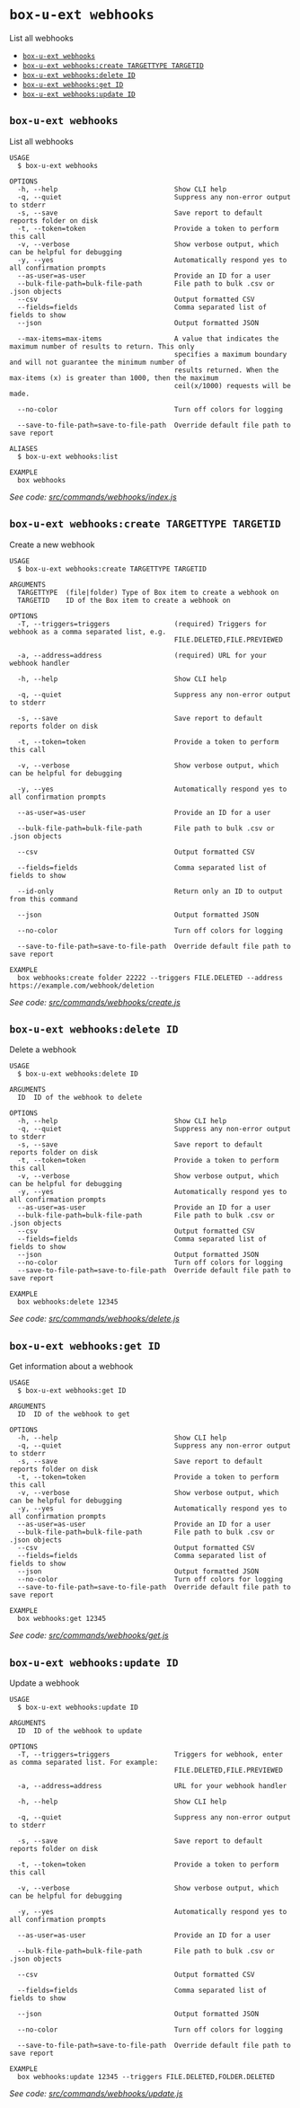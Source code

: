 `box-u-ext webhooks`
====================

List all webhooks

* [`box-u-ext webhooks`](#box-u-ext-webhooks)
* [`box-u-ext webhooks:create TARGETTYPE TARGETID`](#box-u-ext-webhookscreate-targettype-targetid)
* [`box-u-ext webhooks:delete ID`](#box-u-ext-webhooksdelete-id)
* [`box-u-ext webhooks:get ID`](#box-u-ext-webhooksget-id)
* [`box-u-ext webhooks:update ID`](#box-u-ext-webhooksupdate-id)

## `box-u-ext webhooks`

List all webhooks

```
USAGE
  $ box-u-ext webhooks

OPTIONS
  -h, --help                             Show CLI help
  -q, --quiet                            Suppress any non-error output to stderr
  -s, --save                             Save report to default reports folder on disk
  -t, --token=token                      Provide a token to perform this call
  -v, --verbose                          Show verbose output, which can be helpful for debugging
  -y, --yes                              Automatically respond yes to all confirmation prompts
  --as-user=as-user                      Provide an ID for a user
  --bulk-file-path=bulk-file-path        File path to bulk .csv or .json objects
  --csv                                  Output formatted CSV
  --fields=fields                        Comma separated list of fields to show
  --json                                 Output formatted JSON

  --max-items=max-items                  A value that indicates the maximum number of results to return. This only
                                         specifies a maximum boundary and will not guarantee the minimum number of
                                         results returned. When the max-items (x) is greater than 1000, then the maximum
                                         ceil(x/1000) requests will be made.

  --no-color                             Turn off colors for logging

  --save-to-file-path=save-to-file-path  Override default file path to save report

ALIASES
  $ box-u-ext webhooks:list

EXAMPLE
  box webhooks
```

_See code: [src/commands/webhooks/index.js](https://github.com/vsunday/boxcli-ext/blob/v0.0.5/src/commands/webhooks/index.js)_

## `box-u-ext webhooks:create TARGETTYPE TARGETID`

Create a new webhook

```
USAGE
  $ box-u-ext webhooks:create TARGETTYPE TARGETID

ARGUMENTS
  TARGETTYPE  (file|folder) Type of Box item to create a webhook on
  TARGETID    ID of the Box item to create a webhook on

OPTIONS
  -T, --triggers=triggers                (required) Triggers for webhook as a comma separated list, e.g.
                                         FILE.DELETED,FILE.PREVIEWED

  -a, --address=address                  (required) URL for your webhook handler

  -h, --help                             Show CLI help

  -q, --quiet                            Suppress any non-error output to stderr

  -s, --save                             Save report to default reports folder on disk

  -t, --token=token                      Provide a token to perform this call

  -v, --verbose                          Show verbose output, which can be helpful for debugging

  -y, --yes                              Automatically respond yes to all confirmation prompts

  --as-user=as-user                      Provide an ID for a user

  --bulk-file-path=bulk-file-path        File path to bulk .csv or .json objects

  --csv                                  Output formatted CSV

  --fields=fields                        Comma separated list of fields to show

  --id-only                              Return only an ID to output from this command

  --json                                 Output formatted JSON

  --no-color                             Turn off colors for logging

  --save-to-file-path=save-to-file-path  Override default file path to save report

EXAMPLE
  box webhooks:create folder 22222 --triggers FILE.DELETED --address https://example.com/webhook/deletion
```

_See code: [src/commands/webhooks/create.js](https://github.com/vsunday/boxcli-ext/blob/v0.0.5/src/commands/webhooks/create.js)_

## `box-u-ext webhooks:delete ID`

Delete a webhook

```
USAGE
  $ box-u-ext webhooks:delete ID

ARGUMENTS
  ID  ID of the webhook to delete

OPTIONS
  -h, --help                             Show CLI help
  -q, --quiet                            Suppress any non-error output to stderr
  -s, --save                             Save report to default reports folder on disk
  -t, --token=token                      Provide a token to perform this call
  -v, --verbose                          Show verbose output, which can be helpful for debugging
  -y, --yes                              Automatically respond yes to all confirmation prompts
  --as-user=as-user                      Provide an ID for a user
  --bulk-file-path=bulk-file-path        File path to bulk .csv or .json objects
  --csv                                  Output formatted CSV
  --fields=fields                        Comma separated list of fields to show
  --json                                 Output formatted JSON
  --no-color                             Turn off colors for logging
  --save-to-file-path=save-to-file-path  Override default file path to save report

EXAMPLE
  box webhooks:delete 12345
```

_See code: [src/commands/webhooks/delete.js](https://github.com/vsunday/boxcli-ext/blob/v0.0.5/src/commands/webhooks/delete.js)_

## `box-u-ext webhooks:get ID`

Get information about a webhook

```
USAGE
  $ box-u-ext webhooks:get ID

ARGUMENTS
  ID  ID of the webhook to get

OPTIONS
  -h, --help                             Show CLI help
  -q, --quiet                            Suppress any non-error output to stderr
  -s, --save                             Save report to default reports folder on disk
  -t, --token=token                      Provide a token to perform this call
  -v, --verbose                          Show verbose output, which can be helpful for debugging
  -y, --yes                              Automatically respond yes to all confirmation prompts
  --as-user=as-user                      Provide an ID for a user
  --bulk-file-path=bulk-file-path        File path to bulk .csv or .json objects
  --csv                                  Output formatted CSV
  --fields=fields                        Comma separated list of fields to show
  --json                                 Output formatted JSON
  --no-color                             Turn off colors for logging
  --save-to-file-path=save-to-file-path  Override default file path to save report

EXAMPLE
  box webhooks:get 12345
```

_See code: [src/commands/webhooks/get.js](https://github.com/vsunday/boxcli-ext/blob/v0.0.5/src/commands/webhooks/get.js)_

## `box-u-ext webhooks:update ID`

Update a webhook

```
USAGE
  $ box-u-ext webhooks:update ID

ARGUMENTS
  ID  ID of the webhook to update

OPTIONS
  -T, --triggers=triggers                Triggers for webhook, enter as comma separated list. For example:
                                         FILE.DELETED,FILE.PREVIEWED

  -a, --address=address                  URL for your webhook handler

  -h, --help                             Show CLI help

  -q, --quiet                            Suppress any non-error output to stderr

  -s, --save                             Save report to default reports folder on disk

  -t, --token=token                      Provide a token to perform this call

  -v, --verbose                          Show verbose output, which can be helpful for debugging

  -y, --yes                              Automatically respond yes to all confirmation prompts

  --as-user=as-user                      Provide an ID for a user

  --bulk-file-path=bulk-file-path        File path to bulk .csv or .json objects

  --csv                                  Output formatted CSV

  --fields=fields                        Comma separated list of fields to show

  --json                                 Output formatted JSON

  --no-color                             Turn off colors for logging

  --save-to-file-path=save-to-file-path  Override default file path to save report

EXAMPLE
  box webhooks:update 12345 --triggers FILE.DELETED,FOLDER.DELETED
```

_See code: [src/commands/webhooks/update.js](https://github.com/vsunday/boxcli-ext/blob/v0.0.5/src/commands/webhooks/update.js)_
